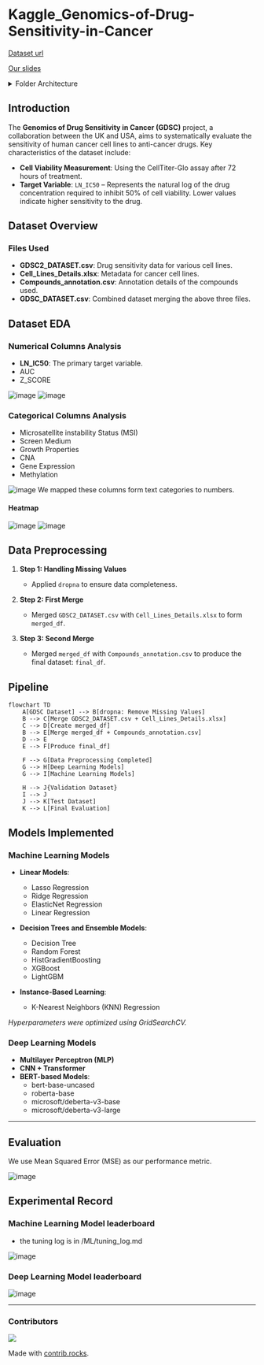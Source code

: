 # Kaggle_Genomics-of-Drug-Sensitivity-in-Cancer
[Dataset url](https://www.kaggle.com/datasets/samiraalipour/genomics-of-drug-sensitivity-in-cancer-gdsc/data)

[Our slides](https://github.com/andrew76214/Kaggle_Genomics-of-Drug-Sensitivity-in-Cancer/blob/main/slides.pdf)

<details>
  <summary>Folder Architecture</summary>

```
Kaggle_Genomics-of-Drug-Sensitivity-in-Cancer/
│
├── README.md
├── DatasetEDA.py
├── slides.pdf
├── LICENSE
├── __pycache__
│
├── BERT/
│   ├── __pycache__
│   ├── main.ipynb
│   ├── data_loader_BERT.py
│   ├── model.py
│   ├── config.py
│   └── utils.py
│
├── DL/
│   ├── __pycache__
│   ├── main_DL.py
│   ├── dataloader.py
│   ├── MLP.py
│   └── CNNTransformer.py
│
├── IMG/
│   ├── GDSC_col_boxplot.png
│   ├── Heatmap.png
│   ├── MSE.png
│   ├── ML_leaderboard.png
│   ├── DL_leaderboard.png
│   └── training_pipeline.png
│
└── ML/
    ├── __pycache__
    ├── main_ML.py
    ├── dataloader.py
    ├── ML_model.py
    └── tuning_log.md
```
</details>

## Introduction
The **Genomics of Drug Sensitivity in Cancer (GDSC)** project, a collaboration between the UK and USA, aims to systematically evaluate the sensitivity of human cancer cell lines to anti-cancer drugs. Key characteristics of the dataset include:  
- **Cell Viability Measurement**: Using the CellTiter-Glo assay after 72 hours of treatment.  
- **Target Variable**: `LN_IC50` – Represents the natural log of the drug concentration required to inhibit 50% of cell viability. Lower values indicate higher sensitivity to the drug.  

## Dataset Overview  

### Files Used  
- **GDSC2_DATASET.csv**: Drug sensitivity data for various cell lines.  
- **Cell_Lines_Details.xlsx**: Metadata for cancer cell lines.  
- **Compounds_annotation.csv**: Annotation details of the compounds used.  
- **GDSC_DATASET.csv**: Combined dataset merging the above three files.

## Dataset EDA
### Numerical Columns Analysis
* **LN_IC50**: The primary target variable.
* AUC
* Z_SCORE

![image](https://github.com/andrew76214/Kaggle_Genomics-of-Drug-Sensitivity-in-Cancer/blob/main/IMG/GDSC2_col_boxplot.png)
![image](https://github.com/andrew76214/Kaggle_Genomics-of-Drug-Sensitivity-in-Cancer/blob/main/IMG/GDSC2_col_boxplot2.png)
### Categorical Columns Analysis
* Microsatellite instability Status (MSI)
* Screen Medium
* Growth Properties
* CNA
* Gene Expression
* Methylation

![image](https://github.com/andrew76214/Kaggle_Genomics-of-Drug-Sensitivity-in-Cancer/blob/main/IMG/GDSC_col_barplot.png)
We mapped these columns form text categories to numbers.
#### Heatmap
![image](https://github.com/andrew76214/Kaggle_Genomics-of-Drug-Sensitivity-in-Cancer/blob/main/IMG/Heatmap_num.png)
![image](https://github.com/andrew76214/Kaggle_Genomics-of-Drug-Sensitivity-in-Cancer/blob/main/IMG/Heatmap_cat.png)
## Data Preprocessing  

1. **Step 1: Handling Missing Values**  
   - Applied `dropna` to ensure data completeness.

2. **Step 2: First Merge**  
   - Merged `GDSC2_DATASET.csv` with `Cell_Lines_Details.xlsx` to form `merged_df`.

3. **Step 3: Second Merge**  
   - Merged `merged_df` with `Compounds_annotation.csv` to produce the final dataset: `final_df`.

## Pipeline

```mermaid
flowchart TD
    A[GDSC Dataset] --> B[dropna: Remove Missing Values]
    B --> C[Merge GDSC2_DATASET.csv + Cell_Lines_Details.xlsx]
    C --> D[Create merged_df]
    B --> E[Merge merged_df + Compounds_annotation.csv]
    D --> E
    E --> F[Produce final_df]
    
    F --> G[Data Preprocessing Completed]
    G --> H[Deep Learning Models]
    G --> I[Machine Learning Models]
    
    H --> J{Validation Dataset}
    I --> J
    J --> K[Test Dataset]
    K --> L[Final Evaluation]
```

## Models Implemented  

### Machine Learning Models  
- **Linear Models**:  
  - Lasso Regression  
  - Ridge Regression  
  - ElasticNet Regression  
  - Linear Regression  

- **Decision Trees and Ensemble Models**:  
  - Decision Tree  
  - Random Forest  
  - HistGradientBoosting  
  - XGBoost  
  - LightGBM  

- **Instance-Based Learning**:  
  - K-Nearest Neighbors (KNN) Regression  

*Hyperparameters were optimized using GridSearchCV.*

### Deep Learning Models  
- **Multilayer Perceptron (MLP)**  
- **CNN + Transformer**  
- **BERT-based Models**:  
    - bert-base-uncased
    - roberta-base
    - microsoft/deberta-v3-base
    - microsoft/deberta-v3-large

---

## Evaluation
We use Mean Squared Error (MSE) as our performance metric.


![image](https://github.com/andrew76214/Kaggle_Genomics-of-Drug-Sensitivity-in-Cancer/blob/main/IMG/MSE.png)


## Experimental Record
### Machine Learning Model leaderboard
- the tuning log is in /ML/tuning_log.md

![image](https://github.com/andrew76214/Kaggle_Genomics-of-Drug-Sensitivity-in-Cancer/blob/main/IMG/ML_leaderboard.png)

### Deep Learning Model leaderboard
![image](https://github.com/andrew76214/Kaggle_Genomics-of-Drug-Sensitivity-in-Cancer/blob/main/IMG/DL_leaderboard.png)

---
### Contributors

<a href="https://github.com/andrew76214/Kaggle_Genomics-of-Drug-Sensitivity-in-Cancer/graphs/contributors">
  <img src="https://contrib.rocks/image?repo=andrew76214/Kaggle_Genomics-of-Drug-Sensitivity-in-Cancer" />
</a>

Made with [contrib.rocks](https://contrib.rocks).
